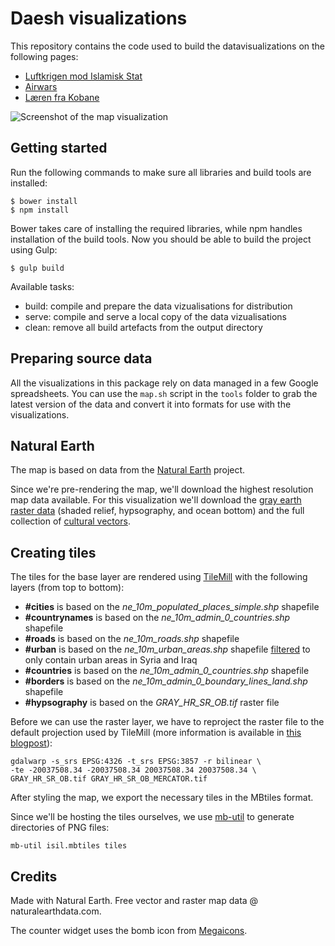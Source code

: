 Daesh visualizations
====================

This repository contains the code used to build the datavisualizations on the following pages:

* [Luftkrigen mod Islamisk Stat](http://www.information.dk/databloggen/512819)
* [Airwars](http://airwars.org/)
* [Læren fra Kobane](http://www.information.dk/databloggen/524725)

![Screenshot of the map visualization](/informeren/dataviz-daesh/master/assets/images/screenshot.png?raw=true)


Getting started
---------------

Run the following commands to make sure all libraries and build tools are installed:

    $ bower install
    $ npm install

Bower takes care of installing the required libraries, while npm handles installation of the build tools. Now you should be able to build the project using Gulp:

    $ gulp build

Available tasks:

* build: compile and prepare the data vizualisations for distribution
* serve: compile and serve a local copy of the data vizualisations
* clean: remove all build artefacts from the output directory


Preparing source data
---------------------

All the visualizations in this package rely on data managed in a few Google spreadsheets. You can use the `map.sh` script in the `tools` folder to grab the latest version of the data and convert it into formats for use with the visualizations.



Natural Earth
-------------

The map is based on data from the [Natural Earth](http://www.naturalearthdata.com/) project.

Since we're pre-rendering the map, we'll download the highest resolution map data available. For this visualization we'll download the [gray earth raster data](http://www.naturalearthdata.com/http//www.naturalearthdata.com/download/10m/raster/GRAY_HR_SR_OB.zip) (shaded relief, hypsography, and ocean bottom) and the full collection of [cultural vectors](http://www.naturalearthdata.com/http//www.naturalearthdata.com/download/10m/cultural/10m_cultural.zip).


Creating tiles
--------------

The tiles for the base layer are rendered using [TileMill](https://www.mapbox.com/tilemill/) with the following layers (from top to bottom):

* **#cities** is based on the *ne_10m_populated_places_simple.shp* shapefile
* **#countrynames** is based on the *ne_10m_admin_0_countries.shp* shapefile
* **#roads** is based on the *ne_10m_roads.shp* shapefile
* **#urban** is based on the *ne_10m_urban_areas.shp* shapefile [filtered](http://gis.stackexchange.com/questions/61753/how-to-select-points-within-a-polygon-from-another-layer) to only contain urban areas in Syria and Iraq
* **#countries** is based on the *ne_10m_admin_0_countries.shp* shapefile
* **#borders** is based on the *ne_10m_admin_0_boundary_lines_land.shp* shapefile
* **#hypsography** is based on the *GRAY_HR_SR_OB.tif* raster file

Before we can use the raster layer, we have to reproject the raster file to the default projection used by TileMill (more information is available in [this blogpost](https://www.mapbox.com/tilemill/docs/guides/reprojecting-geotiff/)):

    gdalwarp -s_srs EPSG:4326 -t_srs EPSG:3857 -r bilinear \
    -te -20037508.34 -20037508.34 20037508.34 20037508.34 \
    GRAY_HR_SR_OB.tif GRAY_HR_SR_OB_MERCATOR.tif

After styling the map, we export the necessary tiles in the MBtiles format.

Since we'll be hosting the tiles ourselves, we use [mb-util](https://github.com/mapbox/mbutil) to generate directories of PNG files:

    mb-util isil.mbtiles tiles


Credits
-------

Made with Natural Earth. Free vector and raster map data @ naturalearthdata.com.

The counter widget uses the bomb icon from [Megaicons](http://megaicons.net/iconspack-178/5769/).
